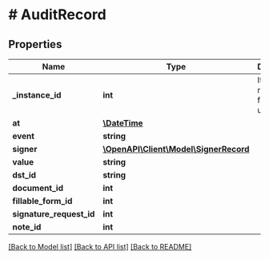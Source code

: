 # # AuditRecord

## Properties

Name | Type | Description | Notes
------------ | ------------- | ------------- | -------------
**_instance_id** | **int** | It is a reference for internal use | [optional] [readonly] 
**at** | [**\DateTime**](\DateTime.md) |  | [optional] 
**event** | **string** |  | [optional] 
**signer** | [**\OpenAPI\Client\Model\SignerRecord**](SignerRecord.md) |  | [optional] 
**value** | **string** |  | [optional] 
**dst_id** | **string** |  | [optional] 
**document_id** | **int** |  | [optional] 
**fillable_form_id** | **int** |  | [optional] 
**signature_request_id** | **int** |  | [optional] 
**note_id** | **int** |  | [optional] 

[[Back to Model list]](../../README.md#documentation-for-models) [[Back to API list]](../../README.md#documentation-for-api-endpoints) [[Back to README]](../../README.md)


